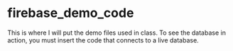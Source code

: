 # firebase_demo_code

This is where I will put the demo files used in class.
To see the database in action, you must insert the code that connects to a live database.

